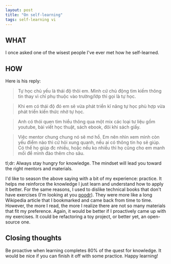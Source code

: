 ```yaml
---
layout: post
title: "On self-learning"
tags: self-learning vi
---
```


## WHAT

I once asked one of the wisest people I've ever met how he self-learned.

## HOW

Here is his reply:

> Tự học chủ yếu là thái độ thôi em. Mình cứ chủ động tìm kiếm thông tin thay vì chỉ phụ thuộc vào trường/lớp thì gọi là tự học.

> Khi em có thái độ đó em sẽ vừa phát triển kĩ năng tự học phù hợp vừa phát triển kiến thức nhờ tự học.

> Anh có thói quen tìm hiểu thông qua một mix các loại tư liệu gồm youtube, bài viết học thuật, sách ebook, đôi khi sách giấy.

> Việc mentor chung chung nó sẽ mơ hồ. Em nên nhìn xem mình còn yếu điểm nào thì cứ hỏi xung quanh, nếu ai có thông tin họ sẽ giúp. Có thể họ giúp đc nhiều, hoặc nếu ko nhiều thì họ cũng cho em manh mối để mình đào thêm cho sâu.

tl;dr: Always stay hungry for knowledge. The mindset will lead you toward the right mentors and materials.

I'd like to season the above saying with a bit of my experience: practice. It helps me reinforce the knowledge
I just learn and understand how to apply it better. For the same reasons, I used to dislike technical books that don't have exercises
(I'm looking at you [poodr](https://www.poodr.com/)).
They were more like a long Wikipedia article that I bookmarked and came back from time to time. However, the more I read, the more I realize
there are not so many materials that fit my preference. Again, it would be better if I proactively came up with my exercises. It could be refactoring a toy project, or better yet, an open-source one.

## Closing thoughts

Be proactive when learning completes 80% of the quest for knowledge. It would be nice if you can finish it off
with some practice. Happy learning!
